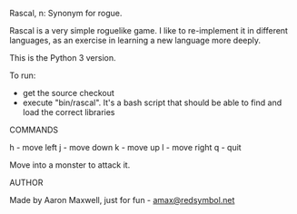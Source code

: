 Rascal, n: Synonym for rogue.

Rascal is a very simple roguelike game. I like to re-implement it in
different languages, as an exercise in learning a new language more
deeply.

This is the Python 3 version.

To run:
 - get the source checkout
 - execute "bin/rascal". It's a bash script that should be 
   able to find and load the correct libraries

COMMANDS

h - move left
j - move down
k - move up
l - move right
q - quit

Move into a monster to attack it.

AUTHOR

Made by Aaron Maxwell, just for fun - amax@redsymbol.net
